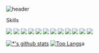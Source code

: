 ![header](https://capsule-render.vercel.app/api?type=waving&color=E3826C&height=250&section=header&text=JeongDongWon&fontSize=60&animation=fadeIn&fontAlignY=38&desc=%20&descAlignY=62&descAlign=62)


Skills<br>

<img src="https://img.shields.io/badge/- C-A8B9CC?style=flat-square&logo=C&logoColor=white"/> <img src="https://img.shields.io/badge/-Javascript-FFD400?style=flat-square&logo=Javascript&logoColor=black"/> <img src="https://img.shields.io/badge/-TypeScript-3178C6?style=flat-square&logo=TypeScript&logoColor=black"/> <img src="https://img.shields.io/badge/-React-61DAFB?style=flat-square&logo=React&logoColor=black"/>  <img src="https://img.shields.io/badge/-HTML5-E34F26?style=flat-square&logo=HTML5&logoColor=black"/> <img src="https://img.shields.io/badge/-CSS3-1572B6?style=flat-square&logo=CSS3&logoColor=black"/>  <img src="https://img.shields.io/badge/-Node.js-339933?style=flat-square&logo=Node.js&logoColor=black"/> <img src="https://img.shields.io/badge/-MariaDB-003545?style=flat-square&logo=MariaDB&logoColor=black"/> <img src="https://img.shields.io/badge/-MySQL-4479A1?style=flat-square&logo=MySQL&logoColor=black"/> <img src="https://img.shields.io/badge/-Firebase-FFCA28?style=flat-square&logo=Firebase&logoColor=black"/> <img src="https://img.shields.io/badge/Python-3766AB?style=flat-square&logo=Python&logoColor=white"/> <img src="https://img.shields.io/badge/-MongoDB-4479A1?style=flat-square&logo=MongoDB&logoColor=gtrrn"/></a> 
 
[![*'s github stats](https://github-readme-stats.vercel.app/api?username=chorok446)](https://github.com/chorok446)      [![Top Langs](https://github-readme-stats.vercel.app/api/top-langs/?username=chorok446&layout=compact)](https://github.com/chorok446/github-readme-stats)a



